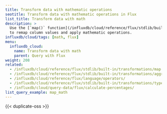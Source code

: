 ```yaml
---
title: Transform data with mathematic operations
seotitle: Transform data with mathematic operations in Flux
list_title: Transform data with math
description: >
  Use the [`map()` function](/influxdb/cloud/reference/flux/stdlib/built-in/transformations/map)
  to remap column values and apply mathematic operations.
influxdb/cloud/tags: [math, flux]
menu:
  influxdb_cloud:
    name: Transform data with math
    parent: Query with Flux
weight: 208
related:
  - /influxdb/cloud/reference/flux/stdlib/built-in/transformations/map
  - /influxdb/cloud/reference/flux/stdlib/built-in/transformations/aggregates/reduce/
  - /influxdb/cloud/reference/flux/language/operators/
  - /influxdb/cloud/reference/flux/stdlib/built-in/transformations/type-conversions/
  - /influxdb/cloud/query-data/flux/calculate-percentages/
list_query_example: map_math
---
```


{{< duplicate-oss >}}